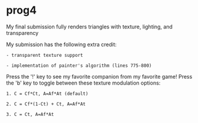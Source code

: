 # prog4 

My final submission fully renders triangles with texture, lighting, and transparency

My submission has the following extra credit:

    - transparent texture support

    - implementation of painter's algorithm (lines 775-800)

Press the '!' key to see my favorite companion from my favorite game!
Press the 'b' key to toggle between these texture modulation options:

    1. C = Cf*Ct, A=Af*At (default)

    2. C = Cf*(1-Ct) + Ct, A=Af*At

    3. C = Ct, A=Af*At